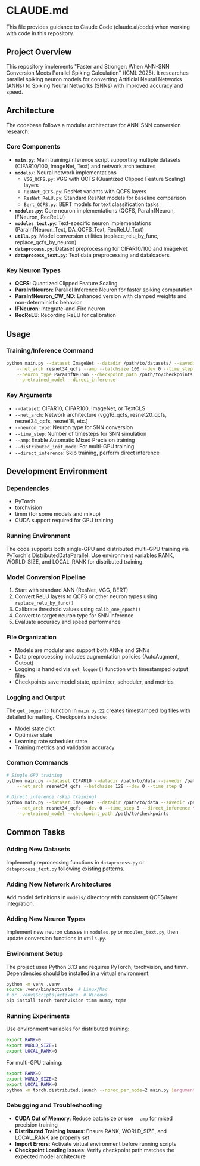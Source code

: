 # CLAUDE.md

This file provides guidance to Claude Code (claude.ai/code) when working with code in this repository.

## Project Overview

This repository implements "Faster and Stronger: When ANN-SNN Conversion Meets Parallel Spiking Calculation" (ICML 2025). It researches parallel spiking neuron models for converting Artificial Neural Networks (ANNs) to Spiking Neural Networks (SNNs) with improved accuracy and speed.

## Architecture

The codebase follows a modular architecture for ANN-SNN conversion research:

### Core Components
- **`main.py`**: Main training/inference script supporting multiple datasets (CIFAR10/100, ImageNet, Text) and network architectures
- **`models/`**: Neural network implementations
  - `VGG_QCFS.py`: VGG with QCFS (Quantized Clipped Feature Scaling) layers
  - `ResNet_QCFS.py`: ResNet variants with QCFS layers
  - `ResNet_ReLU.py`: Standard ResNet models for baseline comparison
  - `Bert_QCFS.py`: BERT models for text classification tasks
- **`modules.py`**: Core neuron implementations (QCFS, ParaInfNeuron, IFNeuron, RecReLU)
- **`modules_text.py`**: Text-specific neuron implementations (ParaInfNeuron_Text, DA_QCFS_Text, RecReLU_Text)
- **`utils.py`**: Model conversion utilities (replace_relu_by_func, replace_qcfs_by_neuron)
- **`dataprocess.py`**: Dataset preprocessing for CIFAR10/100 and ImageNet
- **`dataprocess_text.py`**: Text data preprocessing and dataloaders

### Key Neuron Types
- **QCFS**: Quantized Clipped Feature Scaling
- **ParaInfNeuron**: Parallel Inference Neuron for faster spiking computation
- **ParaInfNeuron_CW_ND**: Enhanced version with clamped weights and non-deterministic behavior
- **IFNeuron**: Integrate-and-Fire neuron
- **RecReLU**: Recording ReLU for calibration

## Usage

### Training/Inference Command
```bash
python main.py --dataset ImageNet --datadir /path/to/datasets/ --savedir /path/to/save/ \
    --net_arch resnet34_qcfs --amp --batchsize 100 --dev 0 --time_step 8 \
    --neuron_type ParaInfNeuron --checkpoint_path /path/to/checkpoints \
    --pretrained_model --direct_inference
```

### Key Arguments
- `--dataset`: CIFAR10, CIFAR100, ImageNet, or TextCLS
- `--net_arch`: Network architecture (vgg16_qcfs, resnet20_qcfs, resnet34_qcfs, resnet18, etc.)
- `--neuron_type`: Neuron type for SNN conversion
- `--time_step`: Number of timesteps for SNN simulation
- `--amp`: Enable Automatic Mixed Precision training
- `--distributed_init_mode`: For multi-GPU training
- `--direct_inference`: Skip training, perform direct inference

## Development Environment

### Dependencies
- PyTorch
- torchvision
- timm (for some models and mixup)
- CUDA support required for GPU training

### Running Environment
The code supports both single-GPU and distributed multi-GPU training via PyTorch's DistributedDataParallel. Use environment variables RANK, WORLD_SIZE, and LOCAL_RANK for distributed training.

### Model Conversion Pipeline
1. Start with standard ANN (ResNet, VGG, BERT)
2. Convert ReLU layers to QCFS or other neuron types using `replace_relu_by_func()`
3. Calibrate threshold values using `calib_one_epoch()`
4. Convert to target neuron type for SNN inference
5. Evaluate accuracy and speed performance

### File Organization
- Models are modular and support both ANNs and SNNs
- Data preprocessing includes augmentation policies (AutoAugment, Cutout)
- Logging is handled via `get_logger()` function with timestamped output files
- Checkpoints save model state, optimizer, scheduler, and metrics

### Logging and Output
The `get_logger()` function in `main.py:22` creates timestamped log files with detailed formatting. Checkpoints include:
- Model state dict
- Optimizer state
- Learning rate scheduler state
- Training metrics and validation accuracy

### Common Commands
```bash
# Single GPU training
python main.py --dataset CIFAR10 --datadir /path/to/data --savedir /path/to/save \
    --net_arch resnet34_qcfs --batchsize 128 --dev 0 --time_step 8

# Direct inference (skip training)
python main.py --dataset ImageNet --datadir /path/to/data --savedir /path/to/save \
    --net_arch resnet34_qcfs --dev 0 --time_step 8 --direct_inference \
    --pretrained_model --checkpoint_path /path/to/checkpoints
```

## Common Tasks

### Adding New Datasets
Implement preprocessing functions in `dataprocess.py` or `dataprocess_text.py` following existing patterns.

### Adding New Network Architectures
Add model definitions in `models/` directory with consistent QCFS/layer integration.

### Adding New Neuron Types
Implement new neuron classes in `modules.py` or `modules_text.py`, then update conversion functions in `utils.py`.

### Environment Setup
The project uses Python 3.13 and requires PyTorch, torchvision, and timm. Dependencies should be installed in a virtual environment:

```bash
python -m venv .venv
source .venv/bin/activate  # Linux/Mac
# or .venv\Scripts\activate  # Windows
pip install torch torchvision timm numpy tqdm
```

### Running Experiments
Use environment variables for distributed training:
```bash
export RANK=0
export WORLD_SIZE=1
export LOCAL_RANK=0
```

For multi-GPU training:
```bash
export RANK=0
export WORLD_SIZE=2
export LOCAL_RANK=0
python -m torch.distributed.launch --nproc_per_node=2 main.py [arguments]
```

### Debugging and Troubleshooting
- **CUDA Out of Memory**: Reduce batchsize or use `--amp` for mixed precision training
- **Distributed Training Issues**: Ensure RANK, WORLD_SIZE, and LOCAL_RANK are properly set
- **Import Errors**: Activate virtual environment before running scripts
- **Checkpoint Loading Issues**: Verify checkpoint path matches the expected model architecture